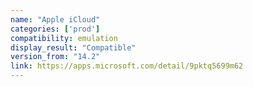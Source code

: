 ```yaml
---
name: "Apple iCloud"
categories: ['prod']
compatibility: emulation
display_result: "Compatible"
version_from: "14.2"
link: https://apps.microsoft.com/detail/9pktq5699m62
---
```


